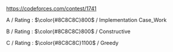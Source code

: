 https://codeforces.com/contest/1741

A / Rating : $\color{#8C8C8C}800$ / Implementation Case_Work

B / Rating : $\color{#8C8C8C}800$ / Constructive

C / Rating : $\color{#8C8C8C}1100$ / Greedy
